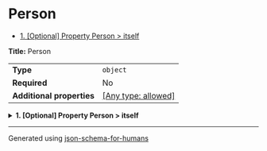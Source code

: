 # Person

- [1. [Optional] Property Person > itself](#itself-73656c66)

**Title:** Person

|                           |                                                                           |
| ------------------------- | ------------------------------------------------------------------------- |
| **Type**                  | `object`                                                                  |
| **Required**              | No                                                                        |
| **Additional properties** | [[Any type: allowed]](# "Additional Properties of any type are allowed.") |

<details>
<summary><strong> <a name="itself-73656c66"></a>1. [Optional] Property Person > itself</strong>  

</summary>
<blockquote>

|                           |                                                                           |
| ------------------------- | ------------------------------------------------------------------------- |
| **Type**                  | `object`                                                                  |
| **Required**              | No                                                                        |
| **Additional properties** | [[Any type: allowed]](# "Additional Properties of any type are allowed.") |
| **Same definition as**    | [Person](#)                                                               |

</blockquote>
</details>

----------------------------------------------------------------------------------------------------------------------------
Generated using [json-schema-for-humans](https://github.com/coveooss/json-schema-for-humans)